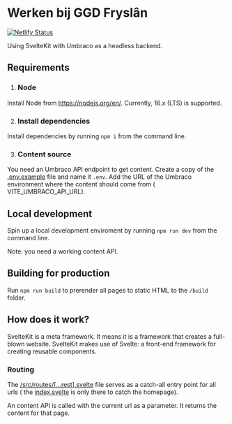 # Werken bij GGD Fryslân

[![Netlify Status](https://api.netlify.com/api/v1/badges/c151ff36-292b-49c1-b36c-b998c70a9751/deploy-status)](https://app.netlify.com/sites/werken-bij-ggd-fryslan/deploys)

Using SvelteKit with Umbraco as a headless backend.

## Requirements

1. ### Node

Install Node from https://nodejs.org/en/. Currently, 16.x (LTS) is supported.

2. ### Install dependencies

Install dependencies by running `npm i` from the command line.

3. ### Content source

You need an Umbraco API endpoint to get content. Create a copy of the [.env.example](.env.example)
file and name it `.env`. Add the URL of the Umbraco environment where the content should come from (
VITE_UMBRACO_API_URL).

## Local development

Spin up a local development enviroment by running `npm run dev` from the command line.

Note: you need a working content API.

## Building for production

Run `npm run build` to prerender all pages to static HTML to the `/build` folder.

## How does it work?

SvelteKit is a meta framework. It means it is a framework that creates a full-blown website. SvelteKit makes use of
Svelte: a front-end framework for creating reusable components.

### Routing

The [/src/routes/[...rest].svelte](/src/routes/[...rest].svelte) file serves as a catch-all entry point for all urls (
the [index.svelte](src/routes/index.svelte) is only there to catch the homepage).

An content API is called with the current url as a parameter. It returns the content for that page.
